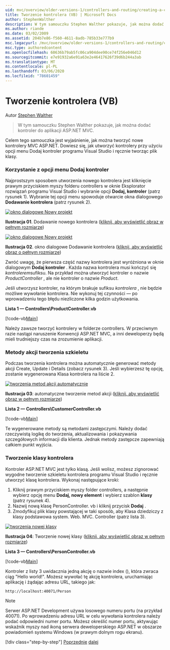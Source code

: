 ```yaml
---
uid: mvc/overview/older-versions-1/controllers-and-routing/creating-a-controller-vb
title: Tworzenie kontrolera (VB) | Microsoft Docs
author: StephenWalther
description: W tym samouczku Stephen Walther pokazuje, jak można dodać kontroler do aplikacji ASP.NET MVC.
ms.author: riande
ms.date: 03/02/2009
ms.assetid: 204b7e86-f560-4611-8adb-785b33e777b9
msc.legacyurl: /mvc/overview/older-versions-1/controllers-and-routing/creating-a-controller-vb
msc.type: authoredcontent
ms.openlocfilehash: 60636b79ab5fc06ca904dee90ce74f256e046d12
ms.sourcegitcommit: e7e91932a6e91a63e2e46417626f39d6b244a3ab
ms.translationtype: MT
ms.contentlocale: pl-PL
ms.lasthandoff: 03/06/2020
ms.locfileid: "78601459"
---
```

# <a name="creating-a-controller-vb"></a>Tworzenie kontrolera (VB)

Autor [Stephen Walther](https://github.com/StephenWalther)

> W tym samouczku Stephen Walther pokazuje, jak można dodać kontroler do aplikacji ASP.NET MVC.

Celem tego samouczka jest wyjaśnienie, jak można tworzyć nowe kontrolery MVC ASP.NET. Dowiesz się, jak utworzyć kontrolery przy użyciu opcji menu Dodaj kontroler programu Visual Studio i ręcznie tworząc plik klasy.

### <a name="using-the-add-controller-menu-option"></a>Korzystanie z opcji menu Dodaj kontroler

Najprostszym sposobem utworzenia nowego kontrolera jest kliknięcie prawym przyciskiem myszy folderu controllers w oknie Eksplorator rozwiązań programu Visual Studio i wybranie opcji **Dodaj, kontroler** (patrz rysunek 1). Wybranie tej opcji menu spowoduje otwarcie okna dialogowego **Dodawanie kontrolera** (patrz rysunek 2).

[![okno dialogowe Nowy projekt](creating-a-controller-vb/_static/image1.jpg)](creating-a-controller-vb/_static/image1.png)

**Ilustracja 01**. Dodawanie nowego kontrolera ([kliknij, aby wyświetlić obraz w pełnym rozmiarze](creating-a-controller-vb/_static/image2.png))

[![okno dialogowe Nowy projekt](creating-a-controller-vb/_static/image2.jpg)](creating-a-controller-vb/_static/image3.png)

**Ilustracja 02**. okno dialogowe Dodawanie kontrolera ([kliknij, aby wyświetlić obraz o pełnym rozmiarze](creating-a-controller-vb/_static/image4.png))

Zwróć uwagę, że pierwsza część nazwy kontrolera jest wyróżniona w oknie dialogowym **Dodaj kontroler** . Każda nazwa kontrolera musi kończyć się *kontrolerem*sufiksu. Na przykład można utworzyć kontroler o nazwie *ProductController* , ale nie kontroler o nazwie *Product*.

Jeśli utworzysz kontroler, na którym brakuje sufiksu *kontrolera* , nie będzie możliwe wywołanie kontrolera. Nie wykonuj tej czynności — po wprowadzeniu tego błędu niezliczone kilka godzin użytkowania.

**Lista 1 — Controllers\ProductController.vb**

[!code-vb[Main](creating-a-controller-vb/samples/sample1.vb)]

Należy zawsze tworzyć kontrolery w folderze controllers. W przeciwnym razie nastąpi naruszenie Konwencji ASP.NET MVC, a inni deweloperzy będą mieli trudniejszy czas na zrozumienie aplikacji.

### <a name="scaffolding-action-methods"></a>Metody akcji tworzenia szkieletu

Podczas tworzenia kontrolera można automatycznie generować metody akcji Create, Update i Details (zobacz rysunek 3). Jeśli wybierzesz tę opcję, zostanie wygenerowana Klasa kontrolera na liście 2.

[![tworzenia metod akcji automatycznie](creating-a-controller-vb/_static/image3.jpg)](creating-a-controller-vb/_static/image5.png)

**Ilustracja 03**: automatyczne tworzenie metod akcji ([kliknij, aby wyświetlić obraz w pełnym rozmiarze](creating-a-controller-vb/_static/image6.png))

**Lista 2 — Controllers\CustomerController.vb**

[!code-vb[Main](creating-a-controller-vb/samples/sample2.vb)]

Te wygenerowane metody są metodami zastępczymi. Należy dodać rzeczywistą logikę do tworzenia, aktualizowania i pokazywania szczegółowych informacji dla klienta. Jednak metody zastępcze zapewniają całkiem punkt wyjścia.

### <a name="creating-a-controller-class"></a>Tworzenie klasy kontrolera

Kontroler ASP.NET MVC jest tylko klasą. Jeśli wolisz, możesz zignorować wygodne tworzenie szkieletu kontrolera programu Visual Studio i ręcznie utworzyć klasę kontrolera. Wykonaj następujące kroki:

1. Kliknij prawym przyciskiem myszy folder controllers, a następnie wybierz opcję menu **Dodaj, nowy element** i wybierz szablon **klasy** (patrz rysunek 4).
2. Nazwij nową klasę PersonController. vb i kliknij przycisk **Dodaj** .
3. Zmodyfikuj plik klasy powstającej w taki sposób, aby Klasa dziedziczy z klasy podstawowa system. Web. MVC. Controller (patrz lista 3).

[![tworzenia nowej klasy](creating-a-controller-vb/_static/image4.jpg)](creating-a-controller-vb/_static/image7.png)

**Ilustracja 04**: Tworzenie nowej klasy ([kliknij, aby wyświetlić obraz w pełnym rozmiarze](creating-a-controller-vb/_static/image8.png))

**Lista 3 — Controllers\PersonController.vb**

[!code-vb[Main](creating-a-controller-vb/samples/sample3.vb)]

Kontroler z listy 3 uwidacznia jedną akcję o nazwie index (), która zwraca ciąg "Hello world!". Możesz wywołać tę akcję kontrolera, uruchamiając aplikację i żądając adresu URL, takiego jak:

`http://localhost:40071/Person`

> [!NOTE]
> 
> Serwer ASP.NET Development używa losowego numeru portu (na przykład 40071). Po wprowadzeniu adresu URL w celu wywołania kontrolera należy podać odpowiedni numer portu. Możesz określić numer portu, aktywując wskaźnik myszy nad ikoną serwera deweloperskiego ASP.NET w obszarze powiadomień systemu Windows (w prawym dolnym rogu ekranu).
> 
> [!div class="step-by-step"]
> [Poprzednie](adding-dynamic-content-to-a-cached-page-vb.md)
> [dalej](creating-an-action-vb.md)
